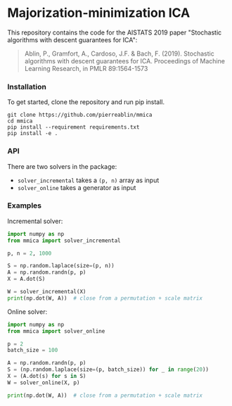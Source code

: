 # Majorization-minimization ICA
This repository contains the code for the AISTATS 2019 paper "Stochastic algorithms with descent guarantees for ICA":

> Ablin, P., Gramfort, A., Cardoso, J.F. & Bach, F. (2019). Stochastic algorithms with descent guarantees for ICA. Proceedings of Machine Learning Research, in PMLR 89:1564-1573

### Installation
To get started, clone the repository and run pip install.

```shell
git clone https://github.com/pierreablin/mmica
cd mmica
pip install --requirement requirements.txt
pip install -e .
```

### API

There are two solvers in the package:

* `solver_incremental` takes a `(p, n)` array as input
* `solver_online` takes a generator as input

### Examples
Incremental solver:
```python
import numpy as np
from mmica import solver_incremental

p, n = 2, 1000

S = np.random.laplace(size=(p, n))
A = np.random.randn(p, p)
X = A.dot(S)

W = solver_incremental(X)
print(np.dot(W, A))  # close from a permutation + scale matrix
```

Online solver:

```python
import numpy as np
from mmica import solver_online

p = 2
batch_size = 100

A = np.random.randn(p, p)
S = (np.random.laplace(size=(p, batch_size)) for _ in range(20))
X = (A.dot(s) for s in S)
W = solver_online(X, p)

print(np.dot(W, A))  # close from a permutation + scale matrix
```
